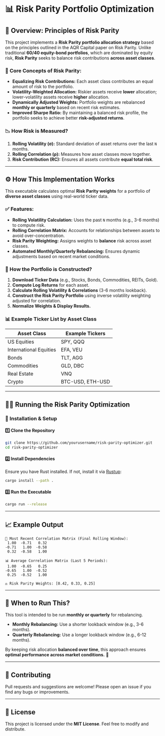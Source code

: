 # 📊 Risk Parity Portfolio Optimization

## 📖 Overview: Principles of Risk Parity
This project implements a **Risk Parity portfolio allocation strategy** based on the principles outlined in the AQR Capital paper on Risk Parity. Unlike traditional **60/40 equity-bond portfolios**, which are dominated by equity risk, **Risk Parity** seeks to balance risk contributions **across asset classes**.

### 🔹 **Core Concepts of Risk Parity:**
- **Equalizing Risk Contributions:** Each asset class contributes an equal amount of risk to the portfolio.
- **Volatility-Weighted Allocation:** Riskier assets receive **lower** allocation; lower-volatility assets receive **higher** allocation.
- **Dynamically Adjusted Weights:** Portfolio weights are rebalanced **monthly or quarterly** based on recent risk estimates.
- **Improved Sharpe Ratio:** By maintaining a balanced risk profile, the portfolio seeks to achieve better **risk-adjusted returns**.

### 📉 **How Risk is Measured?**
1. **Rolling Volatility (σ):** Standard deviation of asset returns over the last `N` months.
2. **Rolling Correlation (ρ):** Measures how asset classes move together.
3. **Risk Contribution (RC):** Ensures all assets contribute **equal total risk**.

---

## ⚙️ How This Implementation Works
This executable calculates optimal **Risk Parity weights** for a portfolio of **diverse asset classes** using real-world ticker data.

### **✅ Features:**
- **Rolling Volatility Calculation:** Uses the past `N` months (e.g., 3-6 months) to compute risk.
- **Rolling Correlation Matrix:** Accounts for relationships between assets to avoid over-concentration.
- **Risk Parity Weighting:** Assigns weights to **balance** risk across asset classes.
- **Automated Monthly/Quarterly Rebalancing:** Ensures dynamic adjustments based on recent market conditions.

### **📌 How the Portfolio is Constructed?**
1. **Download Ticker Data** (e.g., Stocks, Bonds, Commodities, REITs, Gold).
2. **Compute Log Returns** for each asset.
3. **Calculate Rolling Volatility & Correlations** (3-6 months lookback).
4. **Construct the Risk Parity Portfolio** using inverse volatility weighting adjusted for correlation.
5. **Normalize Weights & Display Results.**

### **📊 Example Ticker List by Asset Class**
| Asset Class | Example Tickers |
|------------|----------------|
| US Equities | SPY, QQQ       |
| International Equities | EFA, VEU |
| Bonds | TLT, AGG |
| Commodities | GLD, DBC |
| Real Estate | VNQ |
| Crypto | BTC-USD, ETH-USD |

---

## 🏃‍♂️ Running the Risk Parity Optimization
### **🔧 Installation & Setup**
#### **1️⃣ Clone the Repository**
```bash
git clone https://github.com/yourusername/risk-parity-optimizer.git
cd risk-parity-optimizer
```

#### **2️⃣ Install Dependencies**
Ensure you have Rust installed. If not, install it via [Rustup](https://rustup.rs/):
```bash
cargo install --path .
```

#### **3️⃣ Run the Executable**
```bash
cargo run --release
```

---

## 📈 Example Output
```text
📌 Most Recent Correlation Matrix (Final Rolling Window):
 1.00  -0.71   0.32
-0.71   1.00  -0.58
 0.32  -0.58   1.00

📊 Average Correlation Matrix (Last 5 Periods):
 1.00  -0.65   0.25
-0.65   1.00  -0.52
 0.25  -0.52   1.00

⚖️ Risk Parity Weights: [0.42, 0.33, 0.25]
```

---

## 📆 When to Run This?
This tool is intended to be run **monthly or quarterly** for rebalancing. 

- **Monthly Rebalancing:** Use a shorter lookback window (e.g., 3-6 months).
- **Quarterly Rebalancing:** Use a longer lookback window (e.g., 6-12 months).

By keeping risk allocation **balanced over time**, this approach ensures **optimal performance across market conditions.** 🚀

---

## 🤝 Contributing
Pull requests and suggestions are welcome! Please open an issue if you find any bugs or improvements.

---

## 📜 License
This project is licensed under the **MIT License**. Feel free to modify and distribute.
